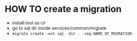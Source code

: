 # HOW TO create a migration

- install tool as cli
- go to sql dir inside services/common/migrate
- `migrate create -ext sql -dir . -seq NAME_OF_MIGRATION`